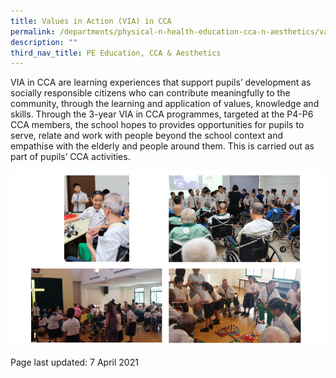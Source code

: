 ```yaml
---
title: Values in Action (VIA) in CCA
permalink: /departments/physical-n-health-education-cca-n-aesthetics/values-in-action-via-in-cca
description: ""
third_nav_title: PE Education, CCA & Aesthetics
---
```

<p>VIA in CCA are learning experiences that support pupils&rsquo; development as socially responsible citizens who can contribute meaningfully to the community, through the learning and application of values, knowledge and skills. Through the 3-year VIA in CCA programmes, targeted at the P4-P6 CCA members, the school hopes to provides opportunities for pupils to serve, relate and work with people beyond the school context and empathise with the elderly and people around them. This is carried out as part of pupils&rsquo; CCA activities.</p>
<img src="/images/via.png">
<p>Page last updated: 7 April 2021</p>